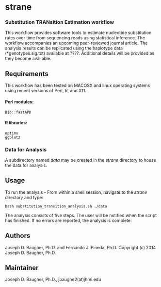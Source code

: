 strane 
======
### Substitution TRANsition Estimation workflow

This workflow provides software tools to estimate nucleotide substitution 
rates over time from sequencing reads using statistical inference. The 
workflow accompanies an upcoming peer-reviewed journal article. The analysis
results can be replicated using the haplotype data (*genotypes.sig.txt) 
available at ????. Additional details will be provided as they become available.

## Requirements
This workflow has been tested on MACOSX and linux operating systems
using recent versions of Perl, R, and X11.

#### Perl modules:
    Bio::fastAPD
#### R libraries:
    optimx
    ggplot2

### Data for Analysis
A subdirectory named <i>data</i> may be created in the <i>strane</i> directory to house
the data for analysis.

## Usage

To run the analysis - 
From within a shell session, navigate to the <i>strane</i> directory and type:

    bash substitution_transition_analysis.sh ./data

The analysis consists of five steps. The user will be notified when the script 
has finished. If no errors are reported, the analysis is complete.

## Authors

Joseph D. Baugher, Ph.D. and Fernando J. Pineda, Ph.D.
Copyright (c) 2014 Joseph D. Baugher, Ph.D.

## Maintainer

Joseph D. Baugher, Ph.D., jbaughe2(at)jhmi.edu



